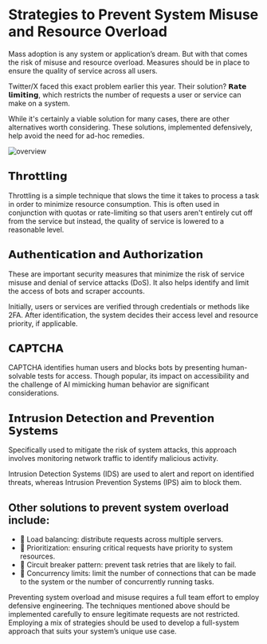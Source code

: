 # Strategies to Prevent System Misuse and Resource Overload

Mass adoption is any system or application’s dream. But with that comes the risk of misuse and resource overload. Measures should be in place to ensure the quality of service across all users.

Twitter/X faced this exact problem earlier this year. Their solution? 𝗥𝗮𝘁𝗲 𝗹𝗶𝗺𝗶𝘁𝗶𝗻𝗴, which restricts the number of requests a user or service can make on a system.

While it's certainly a viable solution for many cases, there are other alternatives worth considering. These solutions, implemented defensively, help avoid the need for ad-hoc remedies.

![overview](https://lh3.googleusercontent.com/pw/ABLVV85JhpvURtynwHvE5tIp3s2JSbOVK9Hsj93cHC5La6fMcg-m8WhMsjzgOgx5-0mbFUh2BqaTsUAykAP0sH8-1-ht5AMK7cm5tdphMgGuQ7kVjF5FtqnxxU8FxYd07D0YV4oxbD8Oox5O_6JgfZF5rKvMG2c-x7knzjGLTHfzXdeuIP-BWYtlAsTRX7A7fa3iKCv-dcMczdCKVX_JSFmn9SXWzTNKYLILujrg_2G8LGfsyohQOnP0GTFGto2yE9J8l4QEbLbF2Aj-kkaF8RVj5RjZ7Y8OD6M8GoJYTifzJ7iUd-33lyZASJjoz1ThjeMuXKj-NCuqc-LRq9jIVCHLJAHoQmqgXmcstZhQhU6gqpkVyDQWd7aiYn5laOUwczeZKfXIdwrP_2Fobod3z1rk5m0yCGDbsvawmRS0ueMx_Ry-azgepVLWrjqsVp7ACHU0PtiAxn_dBZCCUxHsqbAHELO85bPw7SiujwuSdr3wB54eLsZq0dqUxwugMzL_3oz3sGUNeLxIGzLmvjJkOkqs4FWda6AseNawuEmXL9Pq584pMTYcHSIdaDFAieHu5JIE9caVF0QkfU1CcFI-JRN7ti_KcZRWhqeUanDRfU4w_n-1BLA9PvGXhsDqYLBVOB6nPt3WBnlgZO6mwD3x_HAfEGNNuU3ov0fAj4kEC-15Z5Y9ybR-QkwZM5ONAkIVjRe21hokqzbN2T-m1AUarfEa6oPLZnozSOzmZim13QOXC_rHjZhjb0L7UXnA49bfQBlzx3-DR8fn0NRvo5B6IB5JMLrYhYM48MTmQcxDEmnJxUKIN36ca-rhakIuIrTdbMWfwCBWevPUQMf_-5TYzxVKnCvZ_HIjWHBjVvNOW3O18oLZ-w8vA_MeZPms4yWs1DwOaj9D4pbM7qdj_jsK1j2bcMfINMRc8Uyt77qaKiVNkA=w881-h925-s-no-gm)


## 𝗧𝗵𝗿𝗼𝘁𝘁𝗹𝗶𝗻𝗴
Throttling is a simple technique that slows the time it takes to process a task in order to minimize resource consumption. This is often used in conjunction with quotas or rate-limiting so that users aren't entirely cut off from the service but instead, the quality of service is lowered to a reasonable level.

## 𝗔𝘂𝘁𝗵𝗲𝗻𝘁𝗶𝗰𝗮𝘁𝗶𝗼𝗻 𝗮𝗻𝗱 𝗔𝘂𝘁𝗵𝗼𝗿𝗶𝘇𝗮𝘁𝗶𝗼𝗻
These are important security measures that minimize the risk of service misuse and denial of service attacks (DoS). It also helps identify and limit the access of bots and scraper accounts.

Initially, users or services are verified through credentials or methods like 2FA. After identification, the system decides their access level and resource priority, if applicable.

## 𝗖𝗔𝗣𝗧𝗖𝗛𝗔
CAPTCHA identifies human users and blocks bots by presenting human-solvable tests for access. Though popular, its impact on accessibility and the challenge of AI mimicking human behavior are significant considerations.

##  𝗜𝗻𝘁𝗿𝘂𝘀𝗶𝗼𝗻 𝗗𝗲𝘁𝗲𝗰𝘁𝗶𝗼𝗻 𝗮𝗻𝗱 𝗣𝗿𝗲𝘃𝗲𝗻𝘁𝗶𝗼𝗻 𝗦𝘆𝘀𝘁𝗲𝗺𝘀
Specifically used to mitigate the risk of system attacks, this approach involves monitoring network traffic to identify malicious activity.

Intrusion Detection Systems (IDS) are used to alert and report on identified threats, whereas Intrusion Prevention Systems (IPS) aim to block them.

## Other solutions to prevent system overload include:
- 🔸 Load balancing: distribute requests across multiple servers.
- 🔸 Prioritization: ensuring critical requests have priority to system resources.
- 🔸 Circuit breaker pattern: prevent task retries that are likely to fail.
- 🔸 Concurrency limits: limit the number of connections that can be made to the system or the number of concurrently running tasks.

Preventing system overload and misuse requires a full team effort to employ defensive engineering. The techniques mentioned above should be implemented carefully to ensure legitimate requests are not restricted. Employing a mix of strategies should be used to develop a full-system approach that suits your system’s unique use case.